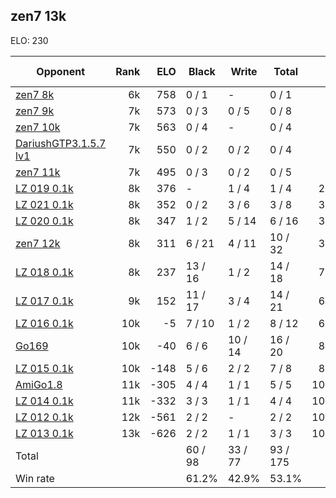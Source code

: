 ## zen7 13k ##

ELO: 230

Opponent | Rank | ELO | Black | Write | Total | Win rate
---------|-----:|----:|-------|-------|-------|-------:
[zen7 8k](zen7%208k.md) | 6k | 758 | 0 / 1 | - | 0 / 1 | 0.0%
[zen7 9k](zen7%209k.md) | 7k | 573 | 0 / 3 | 0 / 5 | 0 / 8 | 0.0%
[zen7 10k](zen7%2010k.md) | 7k | 563 | 0 / 4 | - | 0 / 4 | 0.0%
[DariushGTP3.1.5.7 lv1](DariushGTP3.1.5.7%20lv1.md) | 7k | 550 | 0 / 2 | 0 / 2 | 0 / 4 | 0.0%
[zen7 11k](zen7%2011k.md) | 7k | 495 | 0 / 3 | 0 / 2 | 0 / 5 | 0.0%
[LZ 019 0.1k](LZ%20019%200.1k.md) | 8k | 376 | - | 1 / 4 | 1 / 4 | 25.0%
[LZ 021 0.1k](LZ%20021%200.1k.md) | 8k | 352 | 0 / 2 | 3 / 6 | 3 / 8 | 37.5%
[LZ 020 0.1k](LZ%20020%200.1k.md) | 8k | 347 | 1 / 2 | 5 / 14 | 6 / 16 | 37.5%
[zen7 12k](zen7%2012k.md) | 8k | 311 | 6 / 21 | 4 / 11 | 10 / 32 | 31.3%
[LZ 018 0.1k](LZ%20018%200.1k.md) | 8k | 237 | 13 / 16 | 1 / 2 | 14 / 18 | 77.8%
[LZ 017 0.1k](LZ%20017%200.1k.md) | 9k | 152 | 11 / 17 | 3 / 4 | 14 / 21 | 66.7%
[LZ 016 0.1k](LZ%20016%200.1k.md) | 10k | -5 | 7 / 10 | 1 / 2 | 8 / 12 | 66.7%
[Go169](Go169.md) | 10k | -40 | 6 / 6 | 10 / 14 | 16 / 20 | 80.0%
[LZ 015 0.1k](LZ%20015%200.1k.md) | 10k | -148 | 5 / 6 | 2 / 2 | 7 / 8 | 87.5%
[AmiGo1.8](AmiGo1.8.md) | 11k | -305 | 4 / 4 | 1 / 1 | 5 / 5 | 100.0%
[LZ 014 0.1k](LZ%20014%200.1k.md) | 11k | -332 | 3 / 3 | 1 / 1 | 4 / 4 | 100.0%
[LZ 012 0.1k](LZ%20012%200.1k.md) | 12k | -561 | 2 / 2 | - | 2 / 2 | 100.0%
[LZ 013 0.1k](LZ%20013%200.1k.md) | 13k | -626 | 2 / 2 | 1 / 1 | 3 / 3 | 100.0%
Total | | | 60 / 98 | 33 / 77 | 93 / 175 | 
Win rate| | | 61.2% | 42.9% | 53.1% | 
